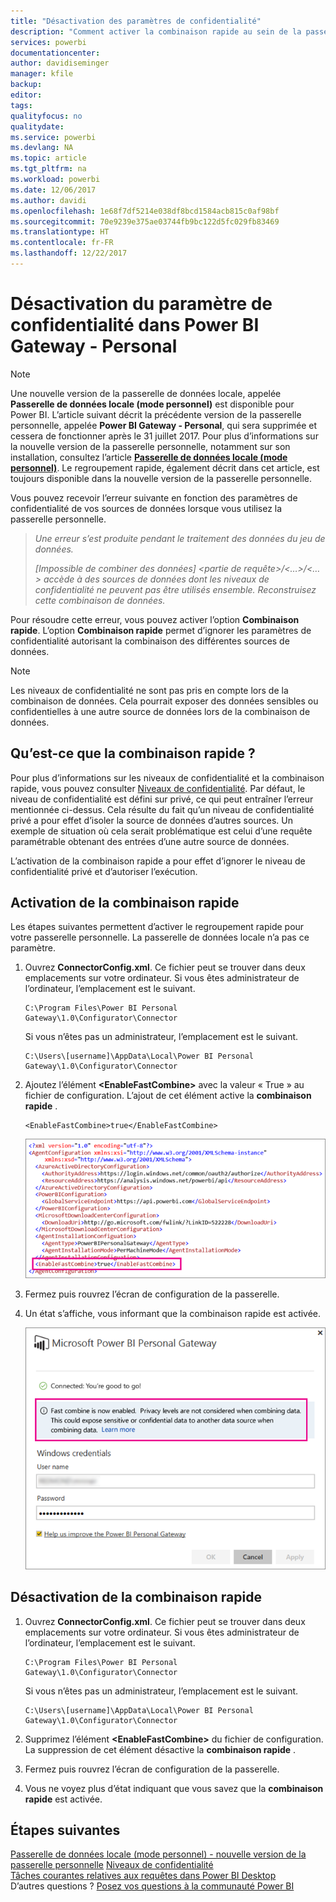 ```yaml
---
title: "Désactivation des paramètres de confidentialité"
description: "Comment activer la combinaison rapide au sein de la passerelle personnelle pour désactiver les paramètres de confidentialité pour l’actualisation."
services: powerbi
documentationcenter: 
author: davidiseminger
manager: kfile
backup: 
editor: 
tags: 
qualityfocus: no
qualitydate: 
ms.service: powerbi
ms.devlang: NA
ms.topic: article
ms.tgt_pltfrm: na
ms.workload: powerbi
ms.date: 12/06/2017
ms.author: davidi
ms.openlocfilehash: 1e68f7df5214e038df8bcd1584acb815c0af98bf
ms.sourcegitcommit: 70e9239e375ae03744fb9bc122d5fc029fb83469
ms.translationtype: HT
ms.contentlocale: fr-FR
ms.lasthandoff: 12/22/2017
---
```

# <a name="disable-privacy-setting-in-power-bi-gateway---personal"></a>Désactivation du paramètre de confidentialité dans Power BI Gateway - Personal
> [!NOTE]
> Une nouvelle version de la passerelle de données locale, appelée **Passerelle de données locale (mode personnel)** est disponible pour Power BI. L’article suivant décrit la précédente version de la passerelle personnelle, appelée **Power BI Gateway - Personal**, qui sera supprimée et cessera de fonctionner après le 31 juillet 2017. Pour plus d’informations sur la nouvelle version de la passerelle personnelle, notamment sur son installation, consultez l’article [**Passerelle de données locale (mode personnel)**](service-gateway-personal-mode.md). Le regroupement rapide, également décrit dans cet article, est toujours disponible dans la nouvelle version de la passerelle personnelle.
> 
> 

Vous pouvez recevoir l’erreur suivante en fonction des paramètres de confidentialité de vos sources de données lorsque vous utilisez la passerelle personnelle.

> *Une erreur s’est produite pendant le traitement des données du jeu de données.*
> 
> *[Impossible de combiner des données] &lt;partie de requête&gt;/&lt;…&gt;/&lt;…&gt; accède à des sources de données dont les niveaux de confidentialité ne peuvent pas être utilisés ensemble. Reconstruisez cette combinaison de données.*
> 
> 

Pour résoudre cette erreur, vous pouvez activer l’option **Combinaison rapide**. L’option **Combinaison rapide** permet d’ignorer les paramètres de confidentialité autorisant la combinaison des différentes sources de données.

> [!NOTE]
> Les niveaux de confidentialité ne sont pas pris en compte lors de la combinaison de données. Cela pourrait exposer des données sensibles ou confidentielles à une autre source de données lors de la combinaison de données.
> 
> 

## <a name="what-is-fast-combine"></a>Qu’est-ce que la combinaison rapide ?
Pour plus d’informations sur les niveaux de confidentialité et la combinaison rapide, vous pouvez consulter [Niveaux de confidentialité](https://support.office.com/en-us/article/Privacy-levels-Power-Query-CC3EDE4D-359E-4B28-BC72-9BEE7900B540). Par défaut, le niveau de confidentialité est défini sur privé, ce qui peut entraîner l’erreur mentionnée ci-dessus. Cela résulte du fait qu’un niveau de confidentialité privé a pour effet d’isoler la source de données d’autres sources. Un exemple de situation où cela serait problématique est celui d’une requête paramétrable obtenant des entrées d’une autre source de données.

L’activation de la combinaison rapide a pour effet d’ignorer le niveau de confidentialité privé et d’autoriser l’exécution.

## <a name="turn-on-fast-combine"></a>Activation de la combinaison rapide
Les étapes suivantes permettent d’activer le regroupement rapide pour votre passerelle personnelle. La passerelle de données locale n’a pas ce paramètre.

1. Ouvrez **ConnectorConfig.xml**.  Ce fichier peut se trouver dans deux emplacements sur votre ordinateur.  Si vous êtes administrateur de l’ordinateur, l’emplacement est le suivant.
   
    <pre><code>C:\Program Files\Power BI Personal Gateway\1.0\Configurator\Connector</code></pre>
   
    Si vous n’êtes pas un administrateur, l’emplacement est le suivant.
   
    <pre><code>C:\Users\[username]\AppData\Local\Power BI Personal Gateway\1.0\Configurator\Connector</code></pre>
    
2. Ajoutez l’élément **&lt;EnableFastCombine&gt;** avec la valeur « True » au fichier de configuration. L’ajout de cet élément active la **combinaison rapide** .
   
   <pre><code>&lt;EnableFastCombine&gt;true&lt;/EnableFastCombine&gt;</code></pre>
   
   ![](media/refresh-enable-fast-combine/configfile.png)
3. Fermez puis rouvrez l’écran de configuration de la passerelle.
4. Un état s’affiche, vous informant que la combinaison rapide est activée.
   
   ![](media/refresh-enable-fast-combine/fastcombineenabled.png)

## <a name="turn-off-fast-combine"></a>Désactivation de la combinaison rapide
1. Ouvrez **ConnectorConfig.xml**.  Ce fichier peut se trouver dans deux emplacements sur votre ordinateur.  Si vous êtes administrateur de l’ordinateur, l’emplacement est le suivant.
   
    <pre><code>C:\Program Files\Power BI Personal Gateway\1.0\Configurator\Connector</code></pre>
   
    Si vous n’êtes pas un administrateur, l’emplacement est le suivant.
   
    <pre><code>C:\Users\[username]\AppData\Local\Power BI Personal Gateway\1.0\Configurator\Connector</code></pre>

2. Supprimez l’élément **&lt;EnableFastCombine&gt;** du fichier de configuration. La suppression de cet élément désactive la **combinaison rapide** .
3. Fermez puis rouvrez l’écran de configuration de la passerelle.
4. Vous ne voyez plus d’état indiquant que vous savez que la **combinaison rapide** est activée.

## <a name="next-steps"></a>Étapes suivantes
[Passerelle de données locale (mode personnel) - nouvelle version de la passerelle personnelle](service-gateway-personal-mode.md)
[Niveaux de confidentialité](https://support.office.com/en-us/article/Privacy-levels-Power-Query-CC3EDE4D-359E-4B28-BC72-9BEE7900B540)  
[Tâches courantes relatives aux requêtes dans Power BI Desktop](desktop-common-query-tasks.md)  
D’autres questions ? [Posez vos questions à la communauté Power BI](http://community.powerbi.com/)

